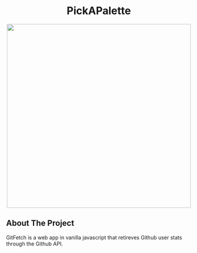 <p align="center">
  <h1 align="center" style="font-weight:bold">PickAPalette</h1>
  <p align="center">
  <a href="https://github.com/othneildrew/Best-README-Template" align="center">
    <img src="https://user-images.githubusercontent.com/12801900/71980777-e01a0300-31ee-11ea-8bd7-3c6cd2364a55.png" width="500"  align="center">
  </a>
  </p>
</p>

## About The Project
GitFetch is a web app in vanilla javascript that retireves Github user stats through the Github API.

